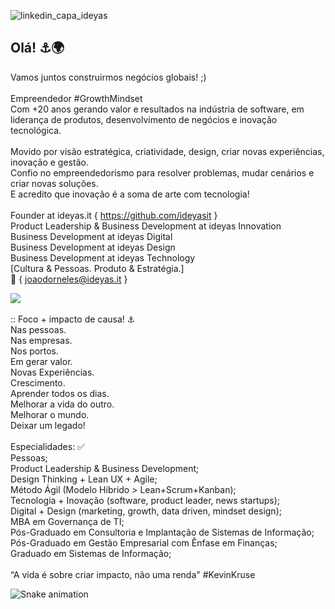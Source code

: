 ![linkedin_capa_ideyas](https://github.com/ideyasit/.github/assets/45001308/032f39df-7c9c-404e-a224-f546381ba966)

## Olá! ⚓🌍 ##
Vamos juntos construirmos negócios globais! ;) <br/>
<br/>
Empreendedor #GrowthMindset <br/>
Com +20 anos gerando valor e resultados na indústria de software, em liderança de produtos, desenvolvimento de negócios e inovação tecnológica. <br/>
<br/>
Movido por visão estratégica, criatividade, design, criar novas experiências, inovação e gestão.<br/>
Confio no empreendedorismo para resolver problemas, mudar cenários e criar novas soluções.<br/>
E acredito que inovação é a soma de arte com tecnologia!<br/> 
<br/>
Founder at ideyas.it { https://github.com/ideyasit } <br/>
Product Leadership & Business Development at ideyas Innovation<br/>
Business Development at ideyas Digital<br/>
Business Development at ideyas Design<br/>
Business Development at ideyas Technology<br/>
[Cultura & Pessoas. Produto & Estratégia.]<br/>
:email: { joaodorneles@ideyas.it }
<div>
<a href="https://www.linkedin.com/in/joaodornelesbueno" target="_blank"><img src="https://img.shields.io/badge/-LinkedIn-%230077B5?style=for-the-badge&logo=linkedin&logoColor=white" target="_blank"></a>  
</div>
<br/>
:: Foco + impacto de causa! ⚓<br/>
Nas pessoas.<br/>
Nas empresas.<br/>
Nos portos.<br/>
Em gerar valor.<br/>
Novas Experiências.<br/>
Crescimento.<br/>
Aprender todos os dias.<br/>
Melhorar a vida do outro.<br/>
Melhorar o mundo.<br/>
Deixar um legado!<br/>   
<br/>
Especialidades: ✅<br/>
Pessoas;<br/>
Product Leadership & Business Development;<br/>
Design Thinking + Lean UX + Agile;<br/>
Método Ágil (Modelo Híbrido > Lean+Scrum+Kanban);<br/>
Tecnologia + Inovação (software, product leader, news startups);<br/>
Digital + Design (marketing, growth, data driven, mindset design);<br/>
MBA em Governança de TI;<br/>
Pós-Graduado em Consultoria e Implantação de Sistemas de Informação;<br/>
Pós-Graduado em Gestão Empresarial com Ênfase em Finanças;<br/>
Graduado em Sistemas de Informação;<br/>
<br/>
“A vida é sobre criar impacto, não uma renda" #KevinKruse<br/>

![Snake animation](https://github.com/joaodornelesbueno/joaodornelesbueno/blob/output/github-contribution-grid-snake.svg)

<!--
**joaodornelesbueno/joaodornelesbueno** is a ✨ _special_ ✨ repository because its `README.md` (this file) appears on your GitHub profile.

Here are some ideas to get you started:

- 🔭 I’m currently working on ...
- 🌱 I’m currently learning ...
- 👯 I’m looking to collaborate on ...
- 🤔 I’m looking for help with ...
- 💬 Ask me about ...
- 📫 How to reach me: ...
- 😄 Pronouns: ...
- ⚡ Fun fact: ...
-->
